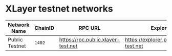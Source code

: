 # XLayer testnet networks

| Network Name | ChainID | RPC URL | Explorer | Bridge Info |
|--------------|---------|---------|----------|------------------|
| Public Testnet | `1402` | https://rpc.public.xlayer-test.net | https://explorer.public.xlayer-test.net | https://public.xlayer-test.net/